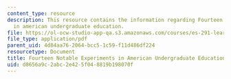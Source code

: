 ```yaml
---
content_type: resource
description: This resource contains the information regarding Fourteen notable experiments
  in american undergraduate education.
file: https://ol-ocw-studio-app-qa.s3.amazonaws.com/courses/es-291-learning-seminar-experiments-in-education-spring-2003/d8656a9c2abc2e425f048819b198070f_MITES_291S03_maverick.pdf
file_type: application/pdf
parent_uid: 4d84aa76-2064-bcc5-1c59-f11d486df224
resourcetype: Document
title: Fourteen Notable Experiments in American Undergraduate Education
uid: d8656a9c-2abc-2e42-5f04-8819b198070f
---
```

